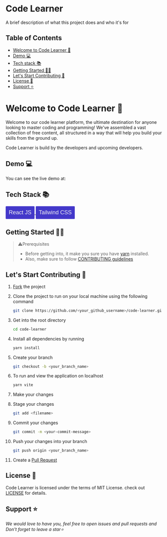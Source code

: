 # Code Learner

A brief description of what this project does and who it's for

## Table of Contents

- [Welcome to Code Learner 👋](#welcome-to-codelearner-)
- [Demo 💻](#demo-)
- [Tech stack 📚](#tech-stack-)
- [Getting Started 👩‍💻](#getting-started-)
- [Let's Start Contributing 🌟](#lets-start-contributing-)
- [License 📝](#license-)
- [Support ⭐](#support-)

<a name="welcome-to-codelearner"></a>

# Welcome to Code Learner 👋

Welcome to our code learner platform, the ultimate destination for anyone looking to master coding and programming! We've assembled a vast collection of free content, all structured in a way that will help you build your skills from the ground up.

Code Learner is build by the developers and upcoming developers.

<a name="demo"></a>

## Demo 💻

You can see the live demo at:

<a name="tech-stack"></a>

## Tech Stack 📚

<p>
  <a href="https://react.dev/">
    <button style="background:#4338ca; outline:none; border:none; font-size:18px; padding:10px; color:#f1f1f1; border-radius:2px;">React JS</button>
  </a>
  <a href="https://tailwindcss.com/">
    <button style="background:#4338ca; outline:none; border:none; font-size:18px; padding:10px; color:#f1f1f1; border-radius:2px;">Tailwind CSS</button>
  </a>
  
</p>

<a name="getting-started"></a>

## Getting Started 👩‍💻

> ⚠️Prerequisites
>
> - Before getting into, it make you sure you have [yarn](https://yarnpkg.com/cli/install) installed.
> - Also, make sure to follow [CONTRIBUTING guidelines](https://github.com/rupali-codes/LinksHub/blob/main/ontribution.md)

<a name="lets-start-contributing"></a>

## Let's Start Contributing 🌟

1. [Fork](https://github.com/techysiddhant/code-learner/compare/fork) the project
2. Clone the project to run on your local machine using the following command

   ```sh
   git clone https://github.com/<your_github_username>/code-learner.git
   ```

3. Get into the root directory

   ```sh
   cd code-learner
   ```

4. Install all dependencies by running

   ```sh
   yarn install
   ```

5. Create your branch

   ```sh
   git checkout -b <your_branch_name>
   ```

6. To run and view the application on localhost

   ```sh
   yarn vite
   ```

7. Make your changes

8. Stage your changes

   ```sh
   git add <filename>
   ```

9. Commit your changes

   ```sh
   git commit -m <your-commit-message>
   ```

10. Push your changes into your branch

    ```sh
    git push origin <your_branch_name>
    ```

11. Create a [Pull Request](https://github.com/techysiddhant/code-learner/compare)

<a name="license"></a>

## License 📝

Code Learner is licensed under the terms of MIT License. check out [LICENSE](https://github.com/techysiddhant/code-learner/blob/main/LICENSE) for details.

<a name="support"></a>

## Support ⭐

_We would love to have you, feel free to open issues and pull requests and Don't forget to leave a star⭐_
